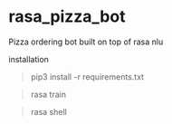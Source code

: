 # rasa_pizza_bot
Pizza ordering bot built on top of rasa nlu


installation

> pip3 install -r requirements.txt

> rasa train

> rasa shell
